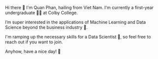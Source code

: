 Hi there 👋 I'm Quan Phan, hailing from Viet Nam. I'm currently a first-year undergraduate :man_student: at Colby College.

I’m super interested in the applications of Machine Learning and Data Science beyond the business industry 👀. 

I'm ramping up the necessary skills for a Data Scientist 🌱, so feel free to reach out if you want to join.

Anyhow, have a nice day! 🤟
